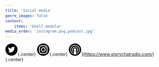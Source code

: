 ```yaml
---
title: 'Social media'
genre_images: false
content:
    items: '@self.modular'
media_order: 'instagram.png,podcast.jpg'
---
```


![twitter](twitter.png "twitter"){.center} 
![instagram](instagram.png "instagram"){.center} 
![podcast](podcast.jpg "podcast")](https://www.storychatradio.com/){.center}